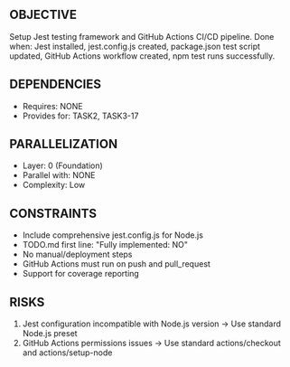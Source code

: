## OBJECTIVE
Setup Jest testing framework and GitHub Actions CI/CD pipeline.
Done when: Jest installed, jest.config.js created, package.json test script updated, GitHub Actions workflow created, npm test runs successfully.

## DEPENDENCIES
- Requires: NONE
- Provides for: TASK2, TASK3-17

## PARALLELIZATION
- Layer: 0 (Foundation)
- Parallel with: NONE
- Complexity: Low

## CONSTRAINTS
- Include comprehensive jest.config.js for Node.js
- TODO.md first line: "Fully implemented: NO"
- No manual/deployment steps
- GitHub Actions must run on push and pull_request
- Support for coverage reporting

## RISKS
1. Jest configuration incompatible with Node.js version → Use standard Node.js preset
2. GitHub Actions permissions issues → Use standard actions/checkout and actions/setup-node
